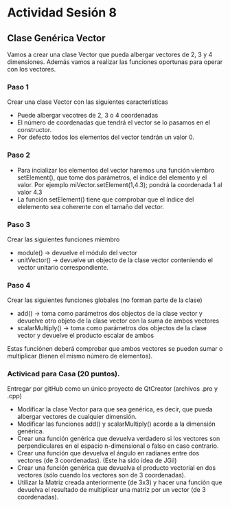 
# Actividad Sesión 8

## Clase Genérica Vector
Vamos a crear una clase Vector que pueda albergar vectores de 2, 3 y 4 dimensiones. Además vamos a realizar las funciones oportunas para operar con los vectores.

### Paso 1
Crear una clase Vector con las siguientes características
  - Puede albergar vecotres de 2, 3 o 4 coordenadas
  - El número de coordenadas que tendrá el vector se lo pasamos en el constructor.
  - Por defecto todos los elementos del vector tendrán un valor 0.

### Paso 2
  - Para incializar los elementos del vector haremos una función viembro setElement(), que tome dos parámetros, el índice del elemento y el valor. Por ejemplo miVector.setElement(1,4.3); pondrá la coordenada 1 al valor 4.3
  - La función setElement() tiene que comprobar que el índice del elelemento sea coherente con el tamaño del vector.

### Paso 3
Crear las siguientes funciones miembro
  - module() -> devuelve el módulo del vector
  - unitVector() -> devuelve un objecto de la clase vector conteniendo el vector unitario correspondiente.

### Paso 4
Crear las siguientes funciones globales (no forman parte de la clase)
 - add() -> toma como parámetros dos objectos de la clase vector y devuelve otro objeto de la clase vector con la suma de ambos vectores
 - scalarMultiply() -> toma como parámetros dos objectos de la clase vector y devuelve el producto escalar de ambos

Estas funciónen deberá comprobar que ambos vectores se pueden sumar o multiplicar (tienen el mismo número de elementos).

### Activicad para Casa (20 puntos).
Entregar por gitHub como  un único proyecto de QtCreator (archivos .pro y .cpp)

 - Modificar la clase Vector para que sea genérica, es decir, que pueda albergar vectores de cualquier dimensión.
 - Modificar las funciones add() y scalarMultiply() acorde a la dimensión genérica.
 - Crear una función genérica que devuelva verdadero si los vectores son perpendiculares en el espacio n-dimensional o falso en caso contrario.
 - Crear una función que devuelva el ángulo en radianes entre dos vectores (de 3 coordenadas). (Este ha sido idea de JGil)
 - Crear una función genérica que devuelva el producto vectorial en dos vectores (sólo cuando los vectores son de 3 coordenadas).
 - Utilizar la Matriz creada anteriormente (de 3x3) y hacer una función que devuelva el resultado de multiplicar una matriz por un vector (de 3 coordenadas).
